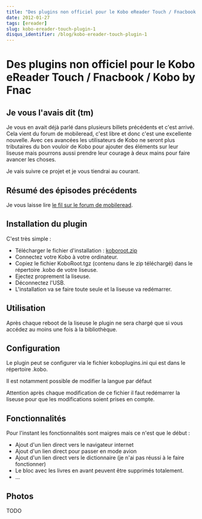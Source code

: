 ```yaml
---
title: "Des plugins non officiel pour le Kobo eReader Touch / Fnacbook / Kobo by Fnac"
date: 2012-01-27
tags: [ereader]
slug: kobo-ereader-touch-plugin-1
disqus_identifier: /blog/kobo-ereader-touch-plugin-1
---
```

# Des plugins non officiel pour le Kobo eReader Touch / Fnacbook / Kobo by Fnac

## Je vous l'avais dit (tm)
Je vous en avait déjà parlé dans plusieurs billets précédents et c'est arrivé. Cela vient du forum de mobileread, c'est libre et donc c'est une excellente nouvelle. Avec ces avancées les utilisateurs de Kobo ne seront plus tributaires du bon vouloir de Kobo pour ajouter des éléments sur leur liseuse mais pourrons aussi prendre leur courage à deux mains pour faire avancer les choses.

Je vais suivre ce projet et je vous tiendrai au courant.


## Résumé des épisodes précédents

Je vous laisse lire [le fil sur le forum de mobileread](http://www.mobileread.com/forums/showthread.php?t=163997).

## Installation du plugin

C'est très simple :

* Télécharger le fichier d'installation : [koboroot.zip](/blog/koboroot.zip) 
* Connectez votre Kobo à votre ordinateur.
* Copiez le fichier KoboRoot.tgz (contenu dans le zip téléchargé) dans le répertoire .kobo de votre liseuse.
* Ejectez proprement la liseuse.
* Déconnectez l'USB.
* L'installation va se faire toute seule et la liseuse va redémarrer.

## Utilisation

Après chaque reboot de la liseuse le plugin ne sera chargé que si vous accédez au moins une fois à la bibliothèque.

## Configuration

Le plugin peut se configurer via le fichier koboplugins.ini qui est dans le répertoire .kobo.

Il est notamment possible de modifier la langue par défaut

Attention après chaque modification de ce fichier il faut redémarrer la liseuse pour que les modifications soient prises en compte.

## Fonctionnalités

Pour l'instant les fonctionnalités sont maigres mais ce n'est que le début :

* Ajout d'un lien direct vers le navigateur internet
* Ajout d'un lien direct pour passer en mode avion
* Ajout d'un lien direct vers le dictionnaire (je n'ai pas réussi à le faire fonctionner)
* Le bloc avec les livres en avant peuvent être supprimés totalement.
* ...

## Photos

TODO

